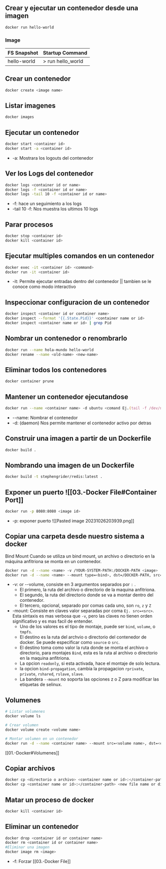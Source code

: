 ## Crear y ejecutar un contenedor desde una imagen

```zsh
docker run hello-world
```
### Image
| FS Snapshot | Startup Command   |
| ----------- | ----------------- |
| hello-world | > run hello_world |
## Crear un contenedor
```zsh
docker create <image name>
```
## Listar imagenes
```zsh
docker images
```
## Ejecutar un contenedor
```zsh
docker start <container id>
docker start -a <container id>
```
+ -a: Mostrara los logouts del contenedor
## Ver los Logs del contenedor
```zsh
docker logs <container id or name>
docker logs -f <container id or name>
docker logs -tail 10 -f <container id or name>
```
+ -f: hace un seguimiento a los logs
+ -tail 10 -f: Nos muestra los ultimos 10 logs
## Parar procesos
```zsh
docker stop <container id>
docker kill <container id>
```
## Ejecutar multiples comandos en un contenedor
```zsh
docker exec -it <container id> <command>
docker run -it <container id>
```
+ -it: Permite ejecutar entradas dentro del contenedor || tambien se le conoce como modo interactivo
## Inspeccionar configuracion de un contenedor
```zsh
docker inspect <container id or container name>
docker inspect --format '{{.State.Pid}}' <container name or id>
docker inspect <container name or id> | grep Pid
```
## Nombrar un contenedor o renombrarlo
```zsh
docker run --name hola-mundo hello-world
docker rename --name <old-name> <new-name>
```
## Eliminar todos los contenedores
```zsh
docker container prune
```
## Mantener un contenedor ejecutandose
```zsh
docker run --name <container name> -d ubuntu <comand Ej.(tail -f /dev/null)>
```
+ --name: Nombrar el contenedor
+ -d: (daemon) Nos permite mantener el contenedor activo por detras
## Construir una imagen a partir de un Dockerfile
```zsh
docker build .
```
## Nombrando una imagen de un Dockerfile
```zsh
docker build -t stephengrider/redis:latest .
```
## Exponer un puerto ![[03.-Docker File#Container Port]]
```zsh
docker run -p 8080:8080 <image id>
```
+ -p: exponer puerto
![[Pasted image 20231026203939.png]]
## Copiar una carpeta desde nuestro sistema a docker
Bind Mount Cuando se utiliza un bind mount, un archivo o directorio en la máquina anfitriona se monta en un contenedor.
```zsh
docker run -d --name <name> -v /YOUR-SYSTEM-PATH:/DOCKER-PATH <image>
docker run -d --name <name> --mount type=<bind>, dst=/DOCKER-PATH, src=/LOCAL-PATH
```
+ -v: or --volume, consiste en 3 argumentos separados por ```:``` .
	+ El primero, la ruta del archivo o directorio de la maquina anfitriona.
	+ El segundo, la ruta del directorio donde se va a montar dentro del contenedor.
	+ El tercero, opcional, separado por comas cada uno, son ```ro```, ```z``` y ```Z```
+ -mount: Consiste en claves valor separadas por coma ```Ej. src=<src>```. Esta sintaxis es mas verbosa que ```-v```, pero las claves no tienen orden significativo y es mas facil de entender.
	+ Uno de los valores es el tipo de montaje, puede ser ```bind```, ```volume```, o ```tmpfs```.
	+ El destino es la ruta del archvio o directorio del contenedor de docker. Se puede especificar como ```source``` o ```src```.
	+ El destino toma como valor la ruta donde se monta el archivo o directorio, para montajes ```Bind```, esta es la ruta al archivo o directorio en la maquina anfitriona.
	+ La opcion ```readonly```, si esta activada, hace el montaje de solo lectura.
	+ la opcion ```bind-propagation```, cambia la propagacion ```rprivate```, ```private```, ```rshared```, ```rslave```, ```slave```.
	+ La bandera ```--mount``` no soporta las opciones z o Z para modificar las etiquetas de selinux.
## Volumenes
```zsh
# Listar volumenes
docker volume ls 

# Crear volumen
docker volume create <volume name>

# Montar volumen en un contenedor
docker run -d --name <container name> --mount src=<volume name>, dst=<container path> 
```
[[01.-Docker#Volumenes]]
## Copiar archivos
```zsh
docker cp <directorio o archivo> <container name or id>:</container-path>
docker cp <container name or id>:</container-path> <new file name or directory>
```
## Matar un proceso de docker
```zsh
docker kill <container id>
```
## Eliminar un contenedor
```zsh
docker drop <container id or container name>
docker rm <container id or container name>
#Eliminar una imagen
docker image rm <image>
```
+ -f: Forzar
[[03.-Docker File]]